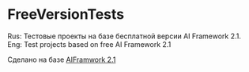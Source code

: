 # FreeVersionTests
Rus: Тестовые проекты на базе бесплатной версии AI Framework 2.1. Eng:  Test projects based on free AI Framework 2.1

Сделано на базе [AIFramwork 2.1](https://github.com/AIFramework/AI_Free)
